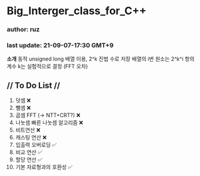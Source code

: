 # Big_Interger_class_for_C++
### author: ruz
### last update: 21-09-07-17:30 GMT+9

**소개**
동적 unsigned long 배열 이용, 2^k 진법 수로 저장
배열의 i번 원소는 2^k^i 항의 계수
k는 실험적으로 결정 (FFT 오차)

## // To Do List //
1. 덧셈 ❌
2. 뺄셈 ❌
3. 곱셈 FFT (-> NTT+CRT?) ❌
5. 나눗셈 빠른 나눗셈 알고리즘 ❌
6. 비트연산 ❌
7. 캐스팅 연산 ❌
8. 입출력 오버로딩 ✅
9. 비교 연산 ✅
10. 할당 연산 ✅
11. 기본 자료형과의 호환성 ✅

